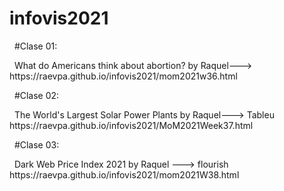 # infovis2021

<p>&nbsp;
  #Clase 01:
 </p>
<p>&nbsp;
What do Americans think about abortion? by Raquel--->
https://raevpa.github.io/infovis2021/mom2021w36.html
</p>
<p>&nbsp;
  #Clase 02:
   </p>
   <p>&nbsp;
  The World's Largest Solar Power Plants by Raquel--->
  Tableu https://raevpa.github.io/infovis2021/MoM2021Week37.html
 </p>
<p>&nbsp;
  #Clase 03:
   </p>
   <p>&nbsp;
 Dark Web Price Index 2021 by Raquel --->
  flourish https://raevpa.github.io/infovis2021/mom2021W38.html
 </p>

